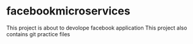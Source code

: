 # facebookmicroservices
This project is about to devolope facebook application
This project also contains git practice files

